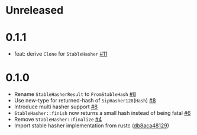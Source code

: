 # Unreleased

# 0.1.1

- feat: derive `Clone` for `StableHasher` [#11][pr11]

[pr11]: https://github.com/rust-lang/rustc-stable-hash/pull/11

# 0.1.0

- Rename `StableHasherResult` to `FromStableHash` [#8][pr8]
- Use new-type for returned-hash of `SipHasher128`(`Hash`) [#8][pr8]
- Introduce multi hasher support [#8][pr8]
- `StableHasher::finish` now returns a small hash instead of being fatal [#6][pr6]
- Remove `StableHasher::finalize` [#4][pr4]
- Import stable hasher implementation from rustc ([db8aca48129](https://github.com/rust-lang/rust/blob/db8aca48129d86b2623e3ac8cbcf2902d4d313ad/compiler/rustc_data_structures/src/))

[pr8]: https://github.com/rust-lang/rustc-stable-hash/pull/8
[pr6]: https://github.com/rust-lang/rustc-stable-hash/pull/6
[pr4]: https://github.com/rust-lang/rustc-stable-hash/pull/4

